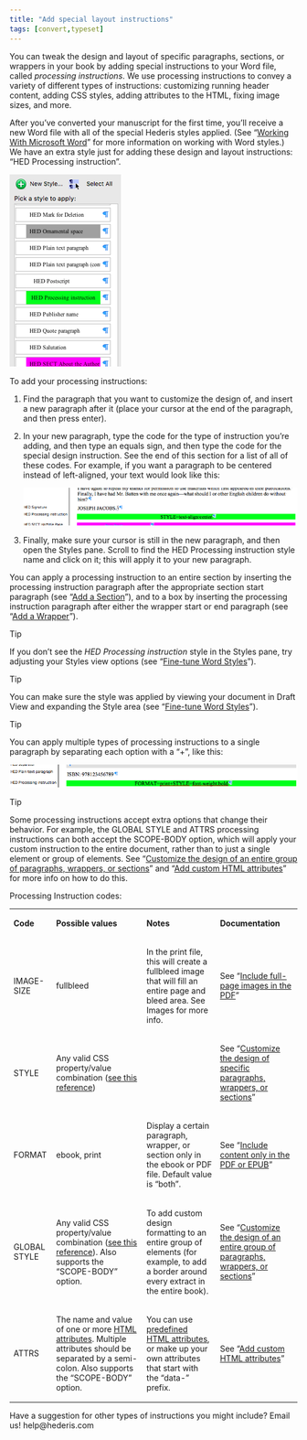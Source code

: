```yaml
---
title: "Add special layout instructions"
tags: [convert,typeset]
---
```

 
<html><body><section data-type="chapter" class="hsecchapter" data-hederis-type="hsecchapter" id="custom-design" data-pi-attrs="id: custom-design; data-tags: convert,typeset;" role="doc-chapter" data-tags="convert,typeset" data-author-name=" " data-book-title=" " title="Add special layout instructions"><p class="hblkp" data-hederis-type="hblkp" id="pQ5az6xWY">You can tweak the design and layout of specific paragraphs, sections, or wrappers in your book by adding special instructions to your Word file, called <em data-hederis-type="hspanem" id="p9C1LLhio">processing instructions</em>. We use processing instructions to convey a variety of different types of instructions: customizing running header content, adding CSS styles, adding attributes to the HTML, fixing image sizes, and more.</p><p class="hblkp" data-hederis-type="hblkp" id="pxaKxwGPQ">After you&#8217;ve converted your manuscript for the first time, you&#8217;ll receive a new Word file with all of the special Hederis styles applied. (See &#8220;<a href="{% link _docs/fine-tune-styles.md %}" class="hspana" data-hederis-type="hspana" id="p4uHCq3fu">Working With Microsoft Word</a>&#8221; for more information on working with Word styles.) We have an extra style just for adding these design and layout instructions: &#8220;HED Processing instruction&#8221;.</p><img data-hederis-type="hblkimg" class="hblkimg" id="p8uVCIRmP" src="/images/pi1.png" data-img-src="/images/pi1.png"/><p class="hblkp" data-hederis-type="hblkp" id="p0agqiRdc">To add your processing instructions:</p><ol class="hwprnumlist" data-hederis-type="hwprnumlist" id="pr66MlLeD"><li class="hblkoli" data-hederis-type="hblkoli" id="lid2noYHiB"><p class="hblkoli" data-hederis-type="hblklip" id="pVRwyqQT4">Find the paragraph that you want to customize the design of, and insert a new paragraph after it (place your cursor at the end of the paragraph, and then press enter).</p></li><li class="hblkoli" data-hederis-type="hblkoli" id="liNDMzXqNZ"><p class="hblkoli" data-hederis-type="hblklip" id="pyVNSvZts">In your new paragraph, type the code for the type of instruction you&#8217;re adding, and then type an equals sign, and then type the code for the special design instruction. See the end of this section for a list of all of these codes. For example, if you want a paragraph to be centered instead of left-aligned, your text would look like this:</p><img data-hederis-type="hblkimg" class="hblkimg" id="p4H2XZCJ7" src="/images/pi2.png" data-img-src="/images/pi2.png"/></li><li class="hblkoli" data-hederis-type="hblkoli" id="liocZXd5Rq"><p class="hblkoli" data-hederis-type="hblklip" id="pXStfMIvN">Finally, make sure your cursor is still in the new paragraph, and then open the Styles pane. Scroll to find the HED Processing instruction style name and click on it; this will apply it to your new paragraph.</p></li></ol><p class="hblkp" data-hederis-type="hblkp" id="p42tb0Xfh">You can apply a processing instruction to an entire section by inserting the processing instruction paragraph after the appropriate section start paragraph (see &#8220;<a href="{% link _docs/add-a-section.md %}" class="hspana" data-hederis-type="hspana" id="prb55DShV">Add a Section</a>&#8221;), and to a box by inserting the processing instruction paragraph after either the wrapper start or end paragraph (see &#8220;<a href="{% link _docs/add-a-wrapper.md %}" class="hspana" data-hederis-type="hspana" id="pOtdpAiRz">Add a Wrapper</a>&#8221;).</p><div class="hwprbox box" data-hederis-type="hwprbox" id="pfzQtS3ZT" data-type="sidebar"><p class="hblktype" data-hederis-type="hblktype" id="pAJReIweW">Tip</p><p class="hblkp" data-hederis-type="hblkp" id="pFMZyKLPu">If you don&#8217;t see the <em class="hspanem" data-hederis-type="hspanem" id="pc55QGtdB">HED Processing instruction</em> style in the Styles pane, try adjusting your Styles view options (see &#8220;<a href="{% link _docs/fine-tune-styles.md %}" class="hspana" data-hederis-type="hspana" id="pyDKR1jzY">Fine-tune Word Styles</a>&#8221;).</p></div><div class="hwprbox box" data-hederis-type="hwprbox" id="pm1OCw5BS" data-type="sidebar"><p class="hblktype" data-hederis-type="hblktype" id="pHpY8Lvdh">Tip</p><p class="hblkp" data-hederis-type="hblkp" id="pbHSFcTij">You can make sure the style was applied by viewing your document in Draft View and expanding the Style area (see &#8220;<a href="{% link _docs/fine-tune-styles.md %}" class="hspana" data-hederis-type="hspana" id="pGdFxMx7c">Fine-tune Word Styles</a>&#8221;).</p></div><div class="hwprbox box" data-hederis-type="hwprbox" id="p6nAmF7ci" data-type="sidebar"><p class="hblktype" data-hederis-type="hblktype" id="pLcqffMDB">Tip</p><p class="hblkp" data-hederis-type="hblkp" id="pFqrTDiLI">You can apply multiple types of processing instructions to a single paragraph by separating each option with a &#8220;+&#8221;, like this:</p><img data-hederis-type="hblkimg" class="hblkimg" id="pdx6TZ9Q0" src="/images/pi3.png" data-img-src="/images/pi3.png"/></div><div class="hwprbox box" data-hederis-type="hwprbox" id="pJInhnnO3" data-type="sidebar"><p class="hblktype" data-hederis-type="hblktype" id="pOAk6FMvD">Tip</p><p class="hblkp" data-hederis-type="hblkp" id="pfLFP886P">Some processing instructions accept extra options that change their behavior. For example, the GLOBAL STYLE and ATTRS processing instructions can both accept the SCOPE-BODY option, which will apply your custom instruction to the entire document, rather than to just a single element or group of elements. See &#8220;<a href="{% link _docs/global-paragraph-design.md %}" class="hspana" data-hederis-type="hspana" id="p0ZDoNvzQ">Customize the design of an entire group of paragraphs, wrappers, or sections</a>&#8221; and &#8220;<a href="{% link _docs/custom-attributes.md %}" class="hspana" data-hederis-type="hspana" id="ppovx5930">Add custom HTML attributes</a>&#8221; for more info on how to do this.</p></div><p class="hblkp" data-hederis-type="hblkp" id="pKZXH9lOR">Processing Instruction codes:</p><table id="pLBrAKzcL" data-hederis-type="hwprtable" class="hwprtable"><tr data-hederis-type="hwprtr" class="hwprtr" id="p5N0syHLV"><td data-hederis-type="hwprtd" class="hwprtd" id="phntbvu3F"><p class="hblkp" data-hederis-type="hblkp" id="pPjRH924C"><strong data-hederis-type="hspanstrong" id="pAiSNuxnK">Code</strong></p></td><td data-hederis-type="hwprtd" class="hwprtd" id="pt1ZyhGfs"><p class="hblkp" data-hederis-type="hblkp" id="pLU0xISqm"><strong class="hspanstrong" data-hederis-type="hspanstrong" id="pfPCJkw7T">Possible values</strong></p></td><td data-hederis-type="hwprtd" class="hwprtd" id="pZbJrMIJc"><p class="hblkp" data-hederis-type="hblkp" id="pY8XNbHNi"><strong class="hspanstrong" data-hederis-type="hspanstrong" id="pjUbnHxlJ">Notes</strong></p></td><td data-hederis-type="hwprtd" class="hwprtd" id="plXLEobtR"><p class="hblkp" data-hederis-type="hblkp" id="pwgCZXywp"><strong class="hspanstrong" data-hederis-type="hspanstrong" id="p97gt1GRD">Documentation</strong></p></td></tr><tr data-hederis-type="hwprtr" class="hwprtr" id="pFtmjlIXe"><td data-hederis-type="hwprtd" class="hwprtd" id="ptW3jw1uH"><p class="hblkp" data-hederis-type="hblkp" id="pua8mOIR8">IMAGE-SIZE</p></td><td data-hederis-type="hwprtd" class="hwprtd" id="pQAGdkOhA"><p class="hblkp" data-hederis-type="hblkp" id="psUNvVggN">fullbleed</p></td><td data-hederis-type="hwprtd" class="hwprtd" id="pWkCMbZVF"><p class="hblkp" data-hederis-type="hblkp" id="peb6QeTwV">In the print file, this will create a fullbleed image that will fill an entire page and bleed area. See Images for more info.</p></td><td data-hederis-type="hwprtd" class="hwprtd" id="pBT9UnQq2"><p class="hblkp" data-hederis-type="hblkp" id="pKI1UKEWf">See &#8220;<a href="{% link _docs/include-full-page-images.md %}" class="hspana" data-hederis-type="hspana" id="ps0KlJMtq">Include full-page images in the PDF</a>&#8221;</p></td></tr><tr data-hederis-type="hwprtr" class="hwprtr" id="pfuA0Z1gl"><td data-hederis-type="hwprtd" class="hwprtd" id="pwZjpSwdP"><p class="hblkp" data-hederis-type="hblkp" id="pIIMNSmQj">STYLE</p></td><td data-hederis-type="hwprtd" class="hwprtd" id="prEBsaMpz"><p class="hblkp" data-hederis-type="hblkp" id="pcmMQbdnJ">Any valid CSS property/value combination (<a href="https://developer.mozilla.org/en-US/docs/Web/CSS/Reference" class="hspana" data-hederis-type="hspana" id="pAHdSjHGc">see this reference</a>)</p></td><td data-hederis-type="hwprtd" class="hwprtd" id="ppMA4FetK"/><td data-hederis-type="hwprtd" class="hwprtd" id="pLbVbHs66"><p class="hblkp" data-hederis-type="hblkp" id="pS34nFe5l">See &#8220;<a href="{% link _docs/custom-paragraph-design.md %}" class="hspana" data-hederis-type="hspana" id="p746ieFvH">Customize the design of specific paragraphs, wrappers, or sections</a>&#8221;</p></td></tr><tr data-hederis-type="hwprtr" class="hwprtr" id="pcy5D4boH"><td data-hederis-type="hwprtd" class="hwprtd" id="p3C6Bwk9N"><p class="hblkp" data-hederis-type="hblkp" id="pHMX0yEzd">FORMAT</p></td><td data-hederis-type="hwprtd" class="hwprtd" id="pcZ4qhVMb"><p class="hblkp" data-hederis-type="hblkp" id="pbfHYV5Xs">ebook, print</p></td><td data-hederis-type="hwprtd" class="hwprtd" id="pmVtTfDrC"><p class="hblkp" data-hederis-type="hblkp" id="p4lHkcHJe">Display a certain paragraph, wrapper, or section only in the ebook or PDF file. Default value is &#8220;both&#8221;.</p></td><td data-hederis-type="hwprtd" class="hwprtd" id="payWqWUGg"><p class="hblkp" data-hederis-type="hblkp" id="pvC8n6gAs">See &#8220;<a href="{% link _docs/include-custom-content.md %}" class="hspana" data-hederis-type="hspana" id="prrCmEgKO">Include content only in the PDF or EPUB</a>&#8221;</p></td></tr><tr data-hederis-type="hwprtr" class="hwprtr" id="pADyj9KvA"><td data-hederis-type="hwprtd" class="hwprtd" id="pMslP0wjZ"><p class="hblkp" data-hederis-type="hblkp" id="pAvb5qAhd">GLOBAL STYLE</p></td><td data-hederis-type="hwprtd" class="hwprtd" id="psw0hN1UU"><p class="hblkp" data-hederis-type="hblkp" id="pIcU1XlsC">Any valid CSS property/value combination (<a href="https://developer.mozilla.org/en-US/docs/Web/CSS/Reference" class="hspana" data-hederis-type="hspana" id="pnFVWdYAb">see this reference</a>). Also supports the &#8220;SCOPE-BODY&#8221; option.</p></td><td data-hederis-type="hwprtd" class="hwprtd" id="puGBgge2O"><p class="hblkp" data-hederis-type="hblkp" id="pEXAHgC5b">To add custom design formatting to an entire group of elements (for example, to add a border around every extract in the entire book).</p></td><td data-hederis-type="hwprtd" class="hwprtd" id="pL8mICzy3"><p class="hblkp" data-hederis-type="hblkp" id="pbZtmAGpK">See &#8220;<a href="{% link _docs/global-paragraph-design.md %}" class="hspana" data-hederis-type="hspana" id="p3Oez3IOe">Customize the design of an entire group of paragraphs, wrappers, or sections</a>&#8221;</p></td></tr><tr data-hederis-type="hwprtr" class="hwprtr" id="p4Aqj3GBL"><td data-hederis-type="hwprtd" class="hwprtd" id="pSeydCEJ3"><p class="hblkp" data-hederis-type="hblkp" id="pAZLNPfhG">ATTRS</p></td><td data-hederis-type="hwprtd" class="hwprtd" id="pR1ZNlBfF"><p class="hblkp" data-hederis-type="hblkp" id="pMTrr4ia4">The name and value of one or more <a href="https://developer.mozilla.org/en-US/docs/Web/HTML/Attributes" class="hspana" data-hederis-type="hspana" id="peXRXzAaT">HTML attributes</a>. Multiple attributes should be separated by a semi-colon. Also supports the &#8220;SCOPE-BODY&#8221; option.</p></td><td data-hederis-type="hwprtd" class="hwprtd" id="pF9Tgj3kY"><p class="hblkp" data-hederis-type="hblkp" id="p5hGkR0lH">You can use <a href="https://developer.mozilla.org/en-US/docs/Web/HTML/Attributes" class="hspana" data-hederis-type="hspana" id="pRJhRH4ql">predefined HTML attributes</a>, or make up your own attributes that start with the &#8220;data-&#8221; prefix.</p></td><td data-hederis-type="hwprtd" class="hwprtd" id="pnkdDiYWN"><p class="hblkp" data-hederis-type="hblkp" id="pKJJhjnWT">See &#8220;<a href="{% link _docs/custom-attributes.md %}" class="hspana" data-hederis-type="hspana" id="pn3tTL5xr">Add custom HTML attributes</a>&#8221;</p></td></tr></table><p class="hblkp" data-hederis-type="hblkp" id="pqkwV9B5A">Have a suggestion for other types of instructions you might include? Email us! help@hederis.com</p></section></body></html>
